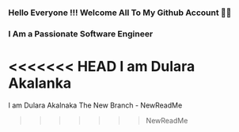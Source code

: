 ### Hello Everyone !!! Welcome All To My Github Account 🖤😃
### I Am a Passionate Software Engineer

<<<<<<< HEAD
I am Dulara Akalanka
=======
I am Dulara Akalnaka
The New Branch - NewReadMe
>>>>>>> NewReadMe
<!--
**Dulara-Akalanka/Dulara-Akalanka** is a ✨ _special_ ✨ repository because its `README.md` (this file) appears on your GitHub profile.

Here are some ideas to get you started:

- 🔭 I’m currently working on ...
- 🌱 I’m currently learning ...
- 👯 I’m looking to collaborate on ...
- 🤔 I’m looking for help with ...
- 💬 Ask me about ...
- 📫 How to reach me: ...
- 😄 Pronouns: ...
- ⚡ Fun fact: ...
-->
